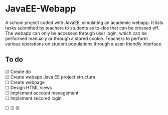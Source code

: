 # JavaEE-Webapp

A school project coded with JavaEE, simulating an academic webapp.
It lists tasks submitted by teachers to students as to-dos that can be crossed off. 
The webapp can only be accessed through user login, which can be performed manually or through a stored cookie. 
Teachers to perform various operations on student populations through a user-friendly interface.

## To do
☑ Create db <br>
☑ Create webapp Java EE project structure <br>
☐ Create webpage <br>
☐ Design HTML views <br>
☐ Implement account management <br>
☐ Implement secured login <br>

☐ ☑ ☒
